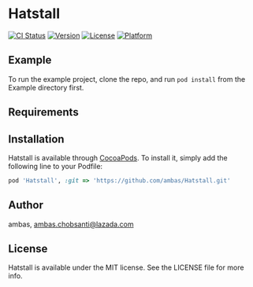 # Hatstall

[![CI Status](http://img.shields.io/travis/ambas/Hatstall.svg?style=flat)](https://travis-ci.org/ambas/Hatstall)
[![Version](https://img.shields.io/cocoapods/v/Hatstall.svg?style=flat)](http://cocoapods.org/pods/Hatstall)
[![License](https://img.shields.io/cocoapods/l/Hatstall.svg?style=flat)](http://cocoapods.org/pods/Hatstall)
[![Platform](https://img.shields.io/cocoapods/p/Hatstall.svg?style=flat)](http://cocoapods.org/pods/Hatstall)

## Example

To run the example project, clone the repo, and run `pod install` from the Example directory first.

## Requirements

## Installation

Hatstall is available through [CocoaPods](http://cocoapods.org). To install
it, simply add the following line to your Podfile:

```ruby
pod 'Hatstall', :git => 'https://github.com/ambas/Hatstall.git'
```

## Author

ambas, ambas.chobsanti@lazada.com

## License

Hatstall is available under the MIT license. See the LICENSE file for more info.
